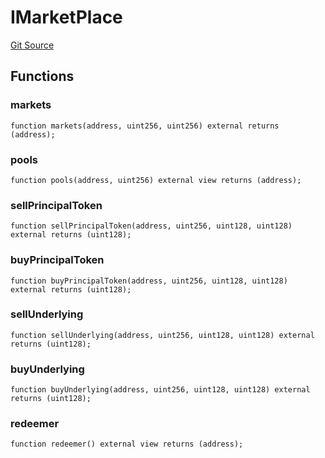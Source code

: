 # IMarketPlace
[Git Source](https://github.com/Swivel-Finance/illuminate/blob/76b26ef748dc63cf89e3fa660df1bda262dcef15/src/interfaces/IMarketPlace.sol)


## Functions
### markets


```solidity
function markets(address, uint256, uint256) external returns (address);
```

### pools


```solidity
function pools(address, uint256) external view returns (address);
```

### sellPrincipalToken


```solidity
function sellPrincipalToken(address, uint256, uint128, uint128) external returns (uint128);
```

### buyPrincipalToken


```solidity
function buyPrincipalToken(address, uint256, uint128, uint128) external returns (uint128);
```

### sellUnderlying


```solidity
function sellUnderlying(address, uint256, uint128, uint128) external returns (uint128);
```

### buyUnderlying


```solidity
function buyUnderlying(address, uint256, uint128, uint128) external returns (uint128);
```

### redeemer


```solidity
function redeemer() external view returns (address);
```

